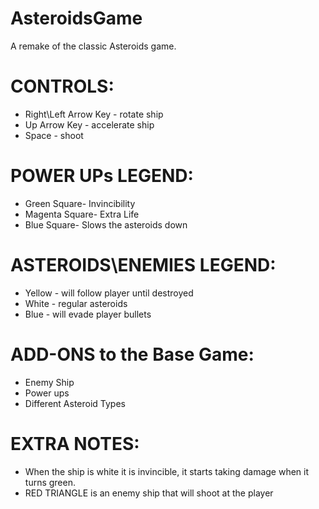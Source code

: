 # AsteroidsGame
A remake of the classic Asteroids game.

# CONTROLS:
* Right\Left Arrow Key - rotate ship
* Up Arrow Key - accelerate ship
* Space - shoot

# POWER UPs LEGEND:
* Green Square- Invincibility
* Magenta Square- Extra Life
* Blue Square- Slows the asteroids down

# ASTEROIDS\ENEMIES LEGEND:
* Yellow - will follow player until destroyed
* White - regular asteroids 
* Blue - will evade player bullets

# ADD-ONS to the Base Game:
* Enemy Ship 
* Power ups
* Different Asteroid Types

# EXTRA NOTES:
* When the ship is white it is invincible, it starts taking damage when it turns green.
* RED TRIANGLE is an enemy ship that will shoot at the player
